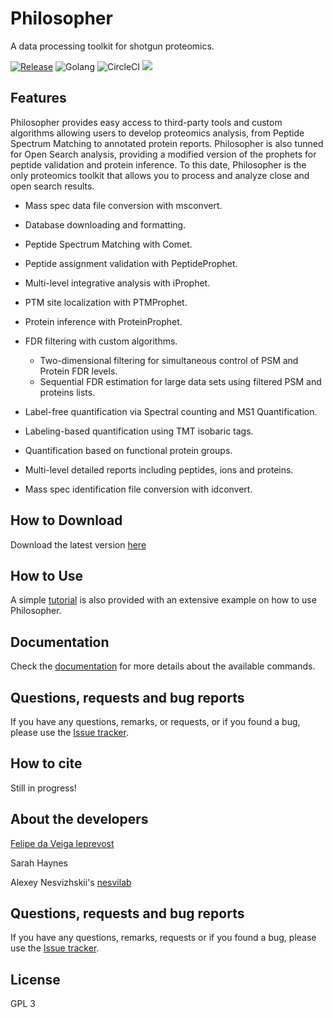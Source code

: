 # Philosopher
A data processing toolkit for shotgun proteomics.

[![Release](https://img.shields.io/github/release/nesvilab/philosopher.svg?color=purple&style=for-the-badge)](https://github.com/nesvilab/philosopher/releases/latest)
![Golang](https://img.shields.io/badge/Go-1.13.1-blue.svg?style=for-the-badge)
![CircleCI](https://img.shields.io/circleci/build/github/Nesvilab/philosopher-source?style=for-the-badge&token=8fc2895a5f10b2507a73d672ad89d50798b417ad)
![](https://img.shields.io/github/downloads/Nesvilab/philosopher/total.svg?color=red&style=for-the-badge)


## Features
Philosopher provides easy access to third-party tools and custom algorithms allowing users to develop proteomics analysis, from Peptide Spectrum Matching to annotated protein reports. Philosopher is also tunned for Open Search analysis, providing a modified version of the prophets for peptide validation and protein inference. To this date, Philosopher is the only proteomics toolkit that allows you to process and analyze close and open search results.

- Mass spec data file conversion with msconvert.

- Database downloading and formatting.

- Peptide Spectrum Matching with Comet.

- Peptide assignment validation with PeptideProphet.

- Multi-level integrative analysis with iProphet.

- PTM site localization with PTMProphet.

- Protein inference with ProteinProphet.

- FDR filtering with custom algorithms.

  - Two-dimensional filtering for simultaneous control of PSM and Protein FDR levels.
  - Sequential FDR estimation for large data sets using filtered PSM and proteins lists.

- Label-free quantification via Spectral counting and MS1 Quantification.

- Labeling-based quantification using TMT isobaric tags.

- Quantification based on functional protein groups.

- Multi-level detailed reports including peptides, ions and proteins.

- Mass spec identification file conversion with idconvert.


## How to Download
Download the latest version [here](https://github.com/nesvilab/philosopher/releases/latest)


## How to Use
A simple [tutorial](ttps://github.com/Nesvilab/philosopher/wiki) is also provided with an extensive example on how to use Philosopher.


## Documentation
Check the [documentation](https://github.com/Nesvilab/philosopher/wiki/Philosopher-Basics) for more details about the available commands.


## Questions, requests and bug reports
If you have any questions, remarks, or requests, or if you found a bug, please use the [Issue tracker](https://github.com/nesvilab/philosopher/issues).


## How to cite
Still in progress!


## About the developers
[Felipe da Veiga leprevost](http://www.leprevost.com.br)

Sarah Haynes

Alexey Nesvizhskii's [nesvilab](http://www.nesvilab.org/)



## Questions, requests and bug reports
If you have any questions, remarks, requests or if you found a bug, please use the [Issue tracker](https://github.com/nesvilab/philosopher/issues).


## License
GPL 3
